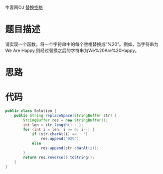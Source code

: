 牛客网OJ [替换空格](<https://www.nowcoder.com/practice/4060ac7e3e404ad1a894ef3e17650423?tpId=13&tqId=11155&tPage=1&rp=1&ru=%2Fta%2Fcoding-interviews&qru=%2Fta%2Fcoding-interviews%2Fquestion-ranking>)

# 题目描述

请实现一个函数，将一个字符串中的每个空格替换成“%20”。例如，当字符串为We Are Happy.则经过替换之后的字符串为We%20Are%20Happy。

# 思路







# 代码

```java
public class Solution {
    public String replaceSpace(StringBuffer str) {
        StringBuffer res = new StringBuffer();
        int len = str.length() - 1;
        for (int i = len; i >= 0; i--) {
            if (str.charAt(i) == ' ')
                res.append("02%");
            else
                res.append(str.charAt(i));
        }
        return res.reverse().toString();
    }
}
```


